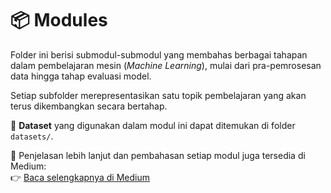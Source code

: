 # 📦 Modules

Folder ini berisi submodul-submodul yang membahas berbagai tahapan dalam pembelajaran mesin (*Machine Learning*), mulai dari pra-pemrosesan data hingga tahap evaluasi model.

Setiap subfolder merepresentasikan satu topik pembelajaran yang akan terus dikembangkan secara bertahap.

📂 **Dataset** yang digunakan dalam modul ini dapat ditemukan di folder `datasets/`.

📖 Penjelasan lebih lanjut dan pembahasan setiap modul juga tersedia di Medium:  
👉 [Baca selengkapnya di Medium](https://medium.com/@ihya400116)
